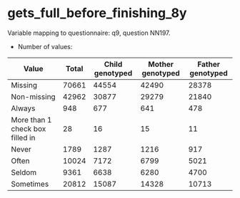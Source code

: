 # gets_full_before_finishing_8y
Variable mapping to questionnaire: q9, question NN197.
- Number of values:

| Value | Total | Child genotyped | Mother genotyped | Father genotyped |
| ----- | ----- | --------------- | ---------------- | ---------------- |
| Missing | 70661 | 44554 | 42490 | 28378 |
| Non-missing | 42962 | 30877 | 29279 | 21840 |
| Always | 948 | 677 | 641 |478 |
| More than 1 check box filled in | 28 | 16 | 15 |11 |
| Never | 1789 | 1287 | 1216 |917 |
| Often | 10024 | 7172 | 6799 |5021 |
| Seldom | 9361 | 6638 | 6280 |4700 |
| Sometimes | 20812 | 15087 | 14328 |10713 |



